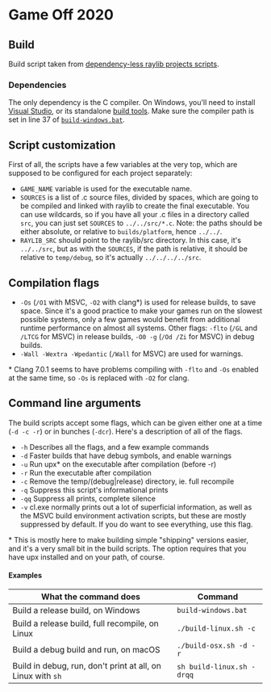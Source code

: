 # Game Off 2020

## Build

Build script taken from [dependency-less raylib projects scripts][rl-scr].

### Dependencies

The only dependency is the C compiler. On Windows, you'll need to install
[Visual Studio][visual-studio], or its standalone [build tools][vs-tools].
Make sure the compiler path is set in line 37 of
[`build-windows.bat`](build-windows.bat).

## Script customization

First of all, the scripts have a few variables at the very top, which
are supposed to be configured for each project separately:

- `GAME_NAME` variable is used for the executable name.
- `SOURCES` is a list of .c source files, divided by spaces, which are
  going to be compiled and linked with raylib to create the final
  executable. You can use wildcards, so if you have all your .c files
  in a directory called `src`, you can just set `SOURCES` to
  `../../src/*.c`. Note: the paths should be either absolute, or
  relative to `builds/platform`, hence `../../`.
- `RAYLIB_SRC` should point to the raylib/src directory. In this case,
  it's `../../src`, but as with the `SOURCES`, if the path is
  relative, it should be relative to `temp/debug`, so it's actually
  `../../../../src`.

## Compilation flags

- `-Os` (`/O1` with MSVC, `-O2` with clang\*) is used for release
  builds, to save space. Since it's a good practice to make your games
  run on the slowest possible systems, only a few games would benefit
  from additional runtime performance on almost all systems. Other
  flags: `-flto` (`/GL` and `/LTCG` for MSVC) in release builds, `-O0 -g` (`/Od /Zi` for MSVC) in debug builds.
- `-Wall -Wextra -Wpedantic` (`/Wall` for MSVC) are used for warnings.

\* Clang 7.0.1 seems to have problems compiling with `-flto` and `-Os`
enabled at the same time, so `-Os` is replaced with `-O2` for clang.

## Command line arguments

The build scripts accept some flags, which can be given either one at
a time (`-d -c -r`) or in bunches (`-dcr`). Here's a description of
all of the flags.

- `-h` Describes all the flags, and a few example commands
- `-d` Faster builds that have debug symbols, and enable warnings
- `-u` Run upx\* on the executable after compilation (before -r)
- `-r` Run the executable after compilation
- `-c` Remove the temp/(debug|release) directory, ie. full recompile
- `-q` Suppress this script's informational prints
- `-qq` Suppress all prints, complete silence
- `-v` cl.exe normally prints out a lot of superficial information, as
  well as the MSVC build environment activation scripts, but these are
  mostly suppressed by default. If you do want to see everything, use
  this flag.

\* This is mostly here to make building simple "shipping" versions
easier, and it's a very small bit in the build scripts. The option
requires that you have upx installed and on your path, of course.

#### Examples

| What the command does                                       | Command                   |
| ----------------------------------------------------------- | ------------------------- |
| Build a release build, on Windows                           | `build-windows.bat`       |
| Build a release build, full recompile, on Linux             | `./build-linux.sh -c`     |
| Build a debug build and run, on macOS                       | `./build-osx.sh -d -r`    |
| Build in debug, run, don't print at all, on Linux with `sh` | `sh build-linux.sh -drqq` |

[visual-studio]: https://visualstudio.microsoft.com/downloads/#visual-studio-community-2017
[vs-tools]: https://visualstudio.microsoft.com/downloads/#build-tools-for-visual-studio-2017
[rl-scr]: https://github.com/raysan5/raylib/tree/master/projects/scripts
